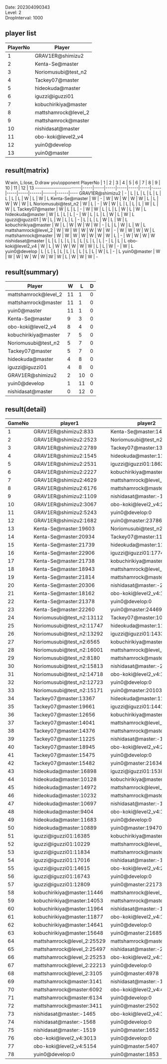 Date: 202304090343  
Level: 2  
DropInterval: 1000  
## player list
PlayerNo  |  Player
----------|----------------------
1         |  GRAV1ER@shimizu2
2         |  Kenta-Se@master
3         |  Noriomusubi@test_n2
4         |  Tackey07@master
5         |  hideokuda@master
6         |  iguzzi@iguzzi01
7         |  kobuchirikiya@master
8         |  mattshamrock@level_2
9         |  mattshamrock@master
10        |  nishidasat@master
11        |  obo-koki@level2_v4
12        |  yuin0@develop
13        |  yuin0@master
## result(matrix)
W:win, L:lose, D:draw
you\opponent PlayerNo  |  1  |  2  |  3  |  4  |  5  |  6  |  7  |  8  |  9  |  10  |  11  |  12  |  13
-----------------------|-----|-----|-----|-----|-----|-----|-----|-----|-----|------|------|------|----
GRAV1ER@shimizu2       |  -  |  L  |  L  |  L  |  L  |  L  |  L  |  L  |  L  |  W   |  L   |  W   |  L
Kenta-Se@master        |  W  |  -  |  W  |  W  |  W  |  W  |  W  |  L  |  L  |  W   |  W   |  W   |  L
Noriomusubi@test_n2    |  W  |  L  |  -  |  W  |  W  |  L  |  L  |  L  |  L  |  W   |  L   |  W   |  L
Tackey07@master        |  W  |  L  |  L  |  -  |  W  |  W  |  L  |  L  |  L  |  W   |  L   |  W   |  L
hideokuda@master       |  W  |  L  |  L  |  L  |  -  |  W  |  L  |  L  |  L  |  W   |  L   |  W   |  L
iguzzi@iguzzi01        |  W  |  L  |  W  |  L  |  L  |  -  |  L  |  L  |  L  |  W   |  L   |  W   |  L
kobuchirikiya@master   |  W  |  L  |  W  |  W  |  W  |  W  |  -  |  L  |  L  |  W   |  L   |  W   |  L
mattshamrock@level_2   |  W  |  W  |  W  |  W  |  W  |  W  |  W  |  -  |  W  |  W   |  W   |  W   |  L
mattshamrock@master    |  W  |  W  |  W  |  W  |  W  |  W  |  W  |  L  |  -  |  W   |  W   |  W   |  W
nishidasat@master      |  L  |  L  |  L  |  L  |  L  |  L  |  L  |  L  |  L  |  -   |  L   |  L   |  L
obo-koki@level2_v4     |  W  |  L  |  W  |  W  |  W  |  W  |  W  |  L  |  L  |  W   |  -   |  W   |  L
yuin0@develop          |  L  |  L  |  L  |  L  |  L  |  L  |  L  |  L  |  L  |  W   |  L   |  -   |  L
yuin0@master           |  W  |  W  |  W  |  W  |  W  |  W  |  W  |  W  |  L  |  W   |  W   |  W   |  -
## result(summary)
Player                |  W   |  L   |  D
----------------------|------|------|---
mattshamrock@level_2  |  11  |  1   |  0
mattshamrock@master   |  11  |  1   |  0
yuin0@master          |  11  |  1   |  0
Kenta-Se@master       |  9   |  3   |  0
obo-koki@level2_v4    |  8   |  4   |  0
kobuchirikiya@master  |  7   |  5   |  0
Noriomusubi@test_n2   |  5   |  7   |  0
Tackey07@master       |  5   |  7   |  0
hideokuda@master      |  4   |  8   |  0
iguzzi@iguzzi01       |  4   |  8   |  0
GRAV1ER@shimizu2      |  2   |  10  |  0
yuin0@develop         |  1   |  11  |  0
nishidasat@master     |  0   |  12  |  0
## result(detail)
GameNo  |  player1                     |  player2
--------|------------------------------|----------------------------
1       |  GRAV1ER@shimizu2:833        |  Kenta-Se@master:14869
2       |  GRAV1ER@shimizu2:2523       |  Noriomusubi@test_n2:15058
3       |  GRAV1ER@shimizu2:2789       |  Tackey07@master:13952
4       |  GRAV1ER@shimizu2:1545       |  hideokuda@master:11461
5       |  GRAV1ER@shimizu2:2531       |  iguzzi@iguzzi01:18629
6       |  GRAV1ER@shimizu2:2227       |  kobuchirikiya@master:16119
7       |  GRAV1ER@shimizu2:4629       |  mattshamrock@level_2:24093
8       |  GRAV1ER@shimizu2:6176       |  mattshamrock@master:25161
9       |  GRAV1ER@shimizu2:1109       |  nishidasat@master:-1644
10      |  GRAV1ER@shimizu2:3067       |  obo-koki@level2_v4:22882
11      |  GRAV1ER@shimizu2:5243       |  yuin0@develop:0
12      |  GRAV1ER@shimizu2:1682       |  yuin0@master:23786
13      |  Kenta-Se@master:19603       |  Noriomusubi@test_n2:14752
14      |  Kenta-Se@master:20934       |  Tackey07@master:11908
15      |  Kenta-Se@master:21739       |  hideokuda@master:11345
16      |  Kenta-Se@master:22906       |  iguzzi@iguzzi01:17748
17      |  Kenta-Se@master:21738       |  kobuchirikiya@master:15699
18      |  Kenta-Se@master:18943       |  mattshamrock@level_2:24173
19      |  Kenta-Se@master:21814       |  mattshamrock@master:25175
20      |  Kenta-Se@master:20306       |  nishidasat@master:-2030
21      |  Kenta-Se@master:18162       |  obo-koki@level2_v4:17748
22      |  Kenta-Se@master:21378       |  yuin0@develop:0
23      |  Kenta-Se@master:22260       |  yuin0@master:24469
24      |  Noriomusubi@test_n2:13112   |  Tackey07@master:10655
25      |  Noriomusubi@test_n2:11747   |  hideokuda@master:11301
26      |  Noriomusubi@test_n2:13292   |  iguzzi@iguzzi01:14333
27      |  Noriomusubi@test_n2:6565    |  kobuchirikiya@master:12894
28      |  Noriomusubi@test_n2:16001   |  mattshamrock@level_2:25700
29      |  Noriomusubi@test_n2:8180    |  mattshamrock@master:21917
30      |  Noriomusubi@test_n2:15813   |  nishidasat@master:-2095
31      |  Noriomusubi@test_n2:14718   |  obo-koki@level2_v4:16390
32      |  Noriomusubi@test_n2:12723   |  yuin0@develop:0
33      |  Noriomusubi@test_n2:15171   |  yuin0@master:20103
34      |  Tackey07@master:13367       |  hideokuda@master:11131
35      |  Tackey07@master:19661       |  iguzzi@iguzzi01:14410
36      |  Tackey07@master:12656       |  kobuchirikiya@master:16352
37      |  Tackey07@master:14041       |  mattshamrock@level_2:24628
38      |  Tackey07@master:14376       |  mattshamrock@master:23934
39      |  Tackey07@master:11225       |  nishidasat@master:-1411
40      |  Tackey07@master:18945       |  obo-koki@level2_v4:23808
41      |  Tackey07@master:15475       |  yuin0@develop:0
42      |  Tackey07@master:15482       |  yuin0@master:21634
43      |  hideokuda@master:16898      |  iguzzi@iguzzi01:15386
44      |  hideokuda@master:10128      |  kobuchirikiya@master:13833
45      |  hideokuda@master:14972      |  mattshamrock@level_2:25412
46      |  hideokuda@master:10232      |  mattshamrock@master:25186
47      |  hideokuda@master:10697      |  nishidasat@master:-1354
48      |  hideokuda@master:9404       |  obo-koki@level2_v4:17036
49      |  hideokuda@master:11683      |  yuin0@develop:0
50      |  hideokuda@master:10889      |  yuin0@master:19470
51      |  iguzzi@iguzzi01:16385       |  kobuchirikiya@master:18506
52      |  iguzzi@iguzzi01:10229       |  mattshamrock@level_2:24458
53      |  iguzzi@iguzzi01:11834       |  mattshamrock@master:25133
54      |  iguzzi@iguzzi01:17016       |  nishidasat@master:-1595
55      |  iguzzi@iguzzi01:14615       |  obo-koki@level2_v4:20458
56      |  iguzzi@iguzzi01:16743       |  yuin0@develop:0
57      |  iguzzi@iguzzi01:12809       |  yuin0@master:22173
58      |  kobuchirikiya@master:11446  |  mattshamrock@level_2:24981
59      |  kobuchirikiya@master:14053  |  mattshamrock@master:17286
60      |  kobuchirikiya@master:11964  |  nishidasat@master:-1417
61      |  kobuchirikiya@master:11877  |  obo-koki@level2_v4:16737
62      |  kobuchirikiya@master:14641  |  yuin0@develop:0
63      |  kobuchirikiya@master:15648  |  yuin0@master:21685
64      |  mattshamrock@level_2:25529  |  mattshamrock@master:25083
65      |  mattshamrock@level_2:25497  |  nishidasat@master:-2133
66      |  mattshamrock@level_2:25253  |  obo-koki@level2_v4:19171
67      |  mattshamrock@level_2:22213  |  yuin0@develop:0
68      |  mattshamrock@level_2:3105   |  yuin0@master:4978
69      |  mattshamrock@master:3141    |  nishidasat@master:-1988
70      |  mattshamrock@master:6092    |  obo-koki@level2_v4:4193
71      |  mattshamrock@master:6134    |  yuin0@develop:0
72      |  mattshamrock@master:3411    |  yuin0@master:2502
73      |  nishidasat@master:-1465     |  obo-koki@level2_v4:1891
74      |  nishidasat@master:-1568     |  yuin0@develop:0
75      |  nishidasat@master:-1519     |  yuin0@master:1652
76      |  obo-koki@level2_v4:3013     |  yuin0@develop:0
77      |  obo-koki@level2_v4:5154     |  yuin0@master:5407
78      |  yuin0@develop:0             |  yuin0@master:1853
